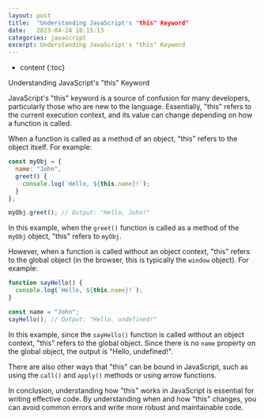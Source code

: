 ```yaml
---
layout: post
title:  "Understanding JavaScript's "this" Keyword"
date:   2023-04-24 18:15:13
categories: javascript
excerpt: Understanding JavaScript's "this" Keyword
---
```


* content
{:toc}

Understanding JavaScript's "this" Keyword

JavaScript's "this" keyword is a source of confusion for many developers, particularly those who are new to the language. Essentially, "this" refers to the current execution context, and its value can change depending on how a function is called.

When a function is called as a method of an object, "this" refers to the object itself. For example:

```js
const myObj = {
  name: "John",
  greet() {
    console.log(`Hello, ${this.name}!`);
  }
};

myObj.greet(); // Output: "Hello, John!"
```

In this example, when the `greet()` function is called as a method of the `myObj` object, "this" refers to `myObj`.

However, when a function is called without an object context, "this" refers to the global object (in the browser, this is typically the `window` object). For example:

```js
function sayHello() {
  console.log(`Hello, ${this.name}!`);
}

const name = "John";
sayHello(); // Output: "Hello, undefined!"
```

In this example, since the `sayHello()` function is called without an object context, "this" refers to the global object. Since there is no `name` property on the global object, the output is "Hello, undefined!".

There are also other ways that "this" can be bound in JavaScript, such as using the `call()` and `apply()` methods or using arrow functions.

In conclusion, understanding how "this" works in JavaScript is essential for writing effective code. By understanding when and how "this" changes, you can avoid common errors and write more robust and maintainable code.